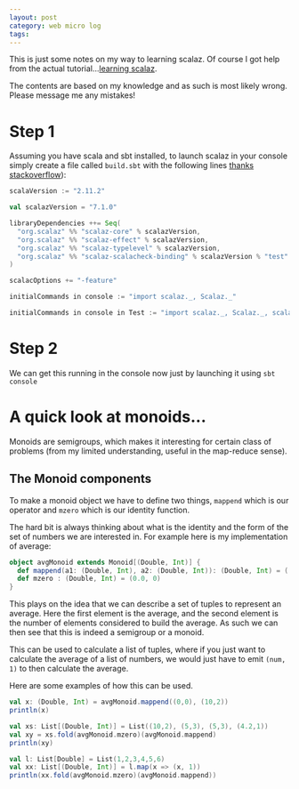 ```yaml
---
layout: post
category: web micro log
tags:
---
```


This is just some notes on my way to learning scalaz. Of course I got help from the actual tutorial...[learning scalaz](http://eed3si9n.com/learning-scalaz).

The contents are based on my knowledge and as such is most likely wrong. Please message me any mistakes!

# Step 1

Assuming you have scala and sbt installed, to launch scalaz in your console simply create a file called `build.sbt` with the following lines [thanks stackoverflow](http://stackoverflow.com/a/19449717)):

```scala
scalaVersion := "2.11.2"

val scalazVersion = "7.1.0"

libraryDependencies ++= Seq(
  "org.scalaz" %% "scalaz-core" % scalazVersion,
  "org.scalaz" %% "scalaz-effect" % scalazVersion,
  "org.scalaz" %% "scalaz-typelevel" % scalazVersion,
  "org.scalaz" %% "scalaz-scalacheck-binding" % scalazVersion % "test"
)

scalacOptions += "-feature"

initialCommands in console := "import scalaz._, Scalaz._"

initialCommands in console in Test := "import scalaz._, Scalaz._, scalacheck.ScalazProperties._, scalacheck.ScalazArbitrary._,scalacheck.ScalaCheckBinding._"
```

# Step 2

We can get this running in the console now just by launching it using `sbt console`

# A quick look at monoids...

Monoids are semigroups, which makes it interesting for certain class of problems (from my limited understanding, useful in the map-reduce sense).

## The Monoid components

To make a monoid object we have to define two things, `mappend` which is our operator and `mzero` which is our identity function.

The hard bit is always thinking about what is the identity and the form of the set of numbers we are interested in. For example here is my implementation of average:

```scala
object avgMonoid extends Monoid[(Double, Int)] {
  def mappend(a1: (Double, Int), a2: (Double, Int)): (Double, Int) = (((a1._1*a1._2)+(a2._1*a2._2))/(a1._2+a2._2), a1._2+a2._2)
  def mzero : (Double, Int) = (0.0, 0)
}
```

This plays on the idea that we can describe a set of tuples to represent an average. Here the first element is the average, and the second element is the number of elements considered to build the average. As such we can then see that this is indeed a semigroup or a monoid.

This can be used to calculate a list of tuples, where if you just want to calculate the average of a list of numbers, we would just have to emit `(num, 1)` to then calculate the average.

Here are some examples of how this can be used.

```scala
val x: (Double, Int) = avgMonoid.mappend((0,0), (10,2))
println(x)

val xs: List[(Double, Int)] = List((10,2), (5,3), (5,3), (4.2,1))
val xy = xs.fold(avgMonoid.mzero)(avgMonoid.mappend)
println(xy)

val l: List[Double] = List(1,2,3,4,5,6)
val xx: List[(Double, Int)] = l.map(x => (x, 1))
println(xx.fold(avgMonoid.mzero)(avgMonoid.mappend))
```
